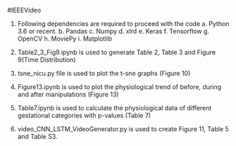 #IEEEVideo

1. Following dependencies are required to proceed with the code
        a. Python 3.6 or recent.
        b. Pandas
        c. Numpy
        d. xlrd
        e. Keras
        f. Tensorflow
        g. OpenCV
        h. MoviePy
        i. Matplotlib

2. Table2_3_Fig9.ipynb is used to generate Table 2, Table 3 and Figure 9(Time Distribution) 

3. tsne_nicu.py file is used to plot the t-sne graphs (Figure 10)

4. Figure13.ipynb is used to plot the physiological trend of before, during and after manipulations (Figure 13)

5. Table7.ipynb is used to calculate the physiological data of different gestational categories with p-values (Table 7)

6. video_CNN_LSTM_VideoGenerator.py is used to create Figure 11, Table 5 and Table S3.
